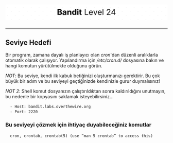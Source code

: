 # ![Bandit Level 24](https://github.com/YunusEmreAlps/Scenarios/blob/master/CTF/ctf-bandit/Bandit%20Assets/Bandit24.png?raw=true)

---

## Seviye Hedefi

Bir program, zamana dayalı iş planlayıcı olan *cron*'dan düzenli aralıklarla otomatik olarak çalışıyor. Yapılandırma için */etc/cron.d/* dosyasına bakın ve hangi komutun yürütülmekte olduğunu görün.

*NOT*: Bu seviye, kendi ilk kabuk betiğinizi oluşturmanızı gerektirir. Bu çok büyük bir adım ve bu seviyeyi geçtiğinizde kendinizle gurur duymalısınız!

*NOT 2*: Shell komut dosyanızın çalıştırıldıktan sonra kaldırıldığını unutmayın, bu nedenle bir kopyasını saklamak isteyebilirsiniz…

``` {.sh}
  - Host: bandit.labs.overthewire.org
  - Port: 2220
```

### Bu seviyeyi çözmek için ihtiyaç duyabileceğiniz komutlar

``` {.sh}
  cron, crontab, crontab(5) (use “man 5 crontab” to access this)
```

